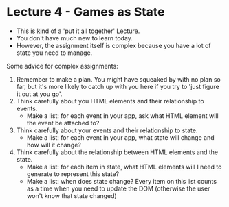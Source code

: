 

# Lecture 4 - Games as State

- This is kind of a 'put it all together' Lecture. 
- You don't have much new to learn today. 
- However, the assignment itself is complex because you have a lot of state you need to manage.

Some advice for complex assignments:
1) Remember to make a plan. You might have squeaked by with no plan so far, but it's more likely to catch up with you here if you try to 'just figure it out at you go'.
1) Think carefully about you HTML elements and their relationship to events.
    - Make a list: for each event in your app, ask what HTML element will the event be attached to?
1) Think carefully about your events and their relationship to state.
    - Make a list: for each event in your app, what state will change and how will it change?
1) Think carefully about the relationship between HTML elements and the state.
    - Make a list: for each item in state, what HTML elements will I need to generate to represent this state?
    - Make a list: when does state change? Every item on this list counts as a time when you need to update the DOM (otherwise the user won't know that state changed)